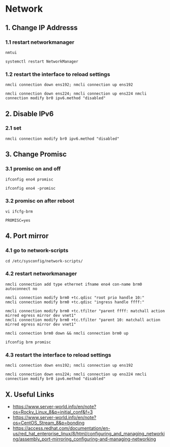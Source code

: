 # Network


## 1. Change IP Addresss

### 1.1 restart networkmanager

    nmtui
    
    systemctl restart NetworkManager
            
### 1.2 restart the interface to reload settings

    nmcli connection down ens192; nmcli connection up ens192
    
    nmcli connection down ens224; nmcli connection up ens224 nmcli connection modify br0 ipv6.method "disabled"

## 2. Disable IPv6

### 2.1 set   

    nmcli connection modify br0 ipv6.method "disabled"
    
## 3. Change Promisc

### 3.1 promisc on and off

    ifconfig eno4 promisc
    
    ifconfig eno4 -promisc
            
### 3.2 promisc on after reboot

    vi ifcfg-brm
    
    PROMISC=yes


## 4. Port mirror

### 4.1 go to network-scripts

    cd /etc/sysconfig/network-scripts/

### 4.2 restart networkmanager

    nmcli connection add type ethernet ifname eno4 con-name brm0 autoconnect no
    
    nmcli connection modify brm0 +tc.qdisc "root prio handle 10:"
    nmcli connection modify brm0 +tc.qdisc "ingress handle ffff:"

    nmcli connection modify brm0 +tc.tfilter "parent ffff: matchall action mirred egress mirror dev vnet1"
    nmcli connection modify brm0 +tc.tfilter "parent 10: matchall action mirred egress mirror dev vnet1"

    nmcli connection brm0 down && nmcli connection brm0 up

    ifconfig brm promisc
    
### 4.3 restart the interface to reload settings

    nmcli connection down ens192; nmcli connection up ens192
    
    nmcli connection down ens224; nmcli connection up ens224 nmcli connection modify br0 ipv6.method "disabled"

## X. Useful Links
- https://www.server-world.info/en/note?os=Rocky_Linux_8&p=initial_conf&f=3
- https://www.server-world.info/en/note?os=CentOS_Stream_8&p=bonding
- https://access.redhat.com/documentation/en-us/red_hat_enterprise_linux/8/html/configuring_and_managing_networking/assembly_port-mirroring_configuring-and-managing-networking
